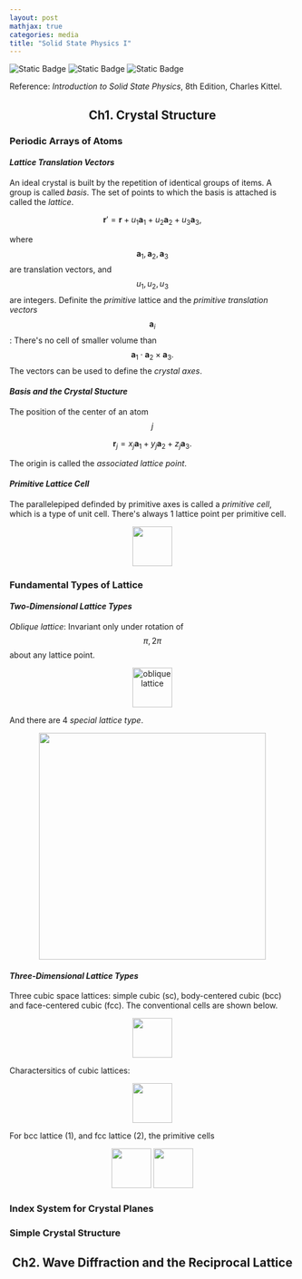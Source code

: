 ```yaml
---
layout: post
mathjax: true
categories: media
title: "Solid State Physics I"
---
```

![Static Badge](https://img.shields.io/badge/Category-Self_Learning_Notes-blue) ![Static Badge](https://img.shields.io/badge/Subject-Physics-yellow) ![Static Badge](https://img.shields.io/badge/Updating-brown)  

Reference: *Introduction to Solid State Physics*, 8th Edition, Charles Kittel.

## <center>Ch1. Crystal Structure</center>
### Periodic Arrays of Atoms
#### *Lattice Translation Vectors*
An ideal crystal is built by the repetition of identical groups of items. A group is called *basis*. The set of points to which the basis is attached is called the *lattice*. 

$$\mathbf{r}'=\mathbf{r}+u_1\mathbf{a}_1+u_2\mathbf{a}_2+u_3\mathbf{a}_3,$$

where $$\mathbf{a}_1,\mathbf{a}_2,\mathbf{a}_3$$ are translation vectors, and $$u_1,u_2,u_3$$ are integers. Definite the *primitive* lattice and the *primitive translation vectors* $$\mathbf a_i$$: There's no cell of smaller volume than $$\mathbf a_1\cdot\mathbf a_2\times\mathbf a_3.$$ The vectors can be used to define the *crystal axes*. 

#### *Basis and the Crystal Stucture*
The position of the center of an atom $$j$$

$$\mathbf{r}_j=x_j\mathbf{a}_1+y_j\mathbf{a}_2+z_j\mathbf{a}_3.$$

The origin is called the *associated lattice point*. 

#### *Primitive Lattice Cell*
The parallelepiped definded by primitive axes is called a *primitive cell*, which is a type of unit cell. There's always 1 lattice point per primitive cell. 

<center><img src="http://sxubi.github.io/photos/primitive_cell.png" height = "70"/></center>

### Fundamental Types of Lattice
#### *Two-Dimensional Lattice Types*
*Oblique lattice*: Invariant only under rotation of $$\pi,2\pi$$ about any lattice point. 

<center><img src="http://sxubi.github.io/photos/oblique.png" alt = "oblique lattice" height = "70"/></center>

And there are 4 *special lattice type*.

<center><img src="http://sxubi.github.io/photos/4_special_2d.png" height = "400"/></center>

#### *Three-Dimensional Lattice Types*
Three cubic space lattices: simple cubic (sc), body-centered cubic (bcc) and face-centered cubic (fcc). The conventional cells are shown below.

<center><img src="http://sxubi.github.io/photos/solid_state/cubic.png" height = "70"/></center>

Charactersitics of cubic lattices:

<center><img src="http://sxubi.github.io/photos/solid_state/space_char.png" height = "70"/></center>

For bcc lattice (1), and fcc lattice (2), the primitive cells

<center><img src="http://sxubi.github.io/photos/solid_state/bcc.png" height = "70"/>
<img src="http://sxubi.github.io/photos/solid_state/fcc.png" height = "70"/></center>



### Index System for Crystal Planes

### Simple Crystal Structure

## <center>Ch2. Wave Diffraction and the Reciprocal Lattice</center>
